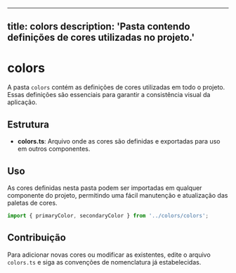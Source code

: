 
---
title: colors
description: 'Pasta contendo definições de cores utilizadas no projeto.'
---
# colors

A pasta `colors` contém as definições de cores utilizadas em todo o projeto. Essas definições são essenciais para garantir a consistência visual da aplicação. 

## Estrutura

- **colors.ts**: Arquivo onde as cores são definidas e exportadas para uso em outros componentes.

## Uso

As cores definidas nesta pasta podem ser importadas em qualquer componente do projeto, permitindo uma fácil manutenção e atualização das paletas de cores.

```typescript
import { primaryColor, secondaryColor } from '../colors/colors';
```

## Contribuição

Para adicionar novas cores ou modificar as existentes, edite o arquivo `colors.ts` e siga as convenções de nomenclatura já estabelecidas.
